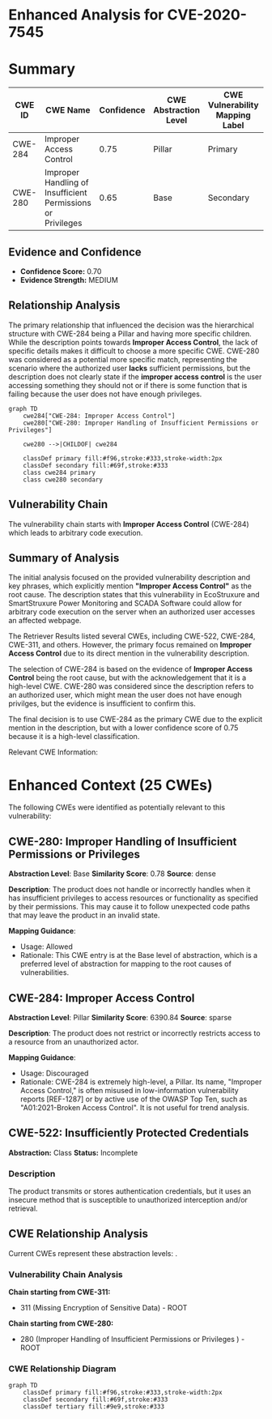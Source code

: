 # Enhanced Analysis for CVE-2020-7545

# Summary
| CWE ID  | CWE Name                       | Confidence | CWE Abstraction Level | CWE Vulnerability Mapping Label | CWE-Vulnerability Mapping Notes |
|---------|--------------------------------|------------|-----------------------|---------------------------------|-----------------------------------|
| CWE-284 | Improper Access Control        | 0.75       | Pillar                | Primary                           | Discouraged                       |
| CWE-280 | Improper Handling of Insufficient Permissions or Privileges | 0.65 | Base | Secondary | Allowed |

## Evidence and Confidence

*   **Confidence Score:** 0.70
*   **Evidence Strength:** MEDIUM

## Relationship Analysis
The primary relationship that influenced the decision was the hierarchical structure with CWE-284 being a Pillar and having more specific children. While the description points towards **Improper Access Control**, the lack of specific details makes it difficult to choose a more specific CWE. CWE-280 was considered as a potential more specific match, representing the scenario where the authorized user **lacks** sufficient permissions, but the description does not clearly state if the **improper access control** is the user accessing something they should not or if there is some function that is failing because the user does not have enough privileges.

```mermaid
graph TD
    cwe284["CWE-284: Improper Access Control"]
    cwe280["CWE-280: Improper Handling of Insufficient Permissions or Privileges"]

    cwe280 -->|CHILDOF| cwe284

    classDef primary fill:#f96,stroke:#333,stroke-width:2px
    classDef secondary fill:#69f,stroke:#333
    class cwe284 primary
    class cwe280 secondary
```

## Vulnerability Chain
The vulnerability chain starts with **Improper Access Control** (CWE-284) which leads to arbitrary code execution.

## Summary of Analysis
The initial analysis focused on the provided vulnerability description and key phrases, which explicitly mention **"Improper Access Control"** as the root cause. The description states that this vulnerability in EcoStruxure and SmartStruxure Power Monitoring and SCADA Software could allow for arbitrary code execution on the server when an authorized user accesses an affected webpage.

The Retriever Results listed several CWEs, including CWE-522, CWE-284, CWE-311, and others. However, the primary focus remained on **Improper Access Control** due to its direct mention in the vulnerability description.

The selection of CWE-284 is based on the evidence of **Improper Access Control** being the root cause, but with the acknowledgement that it is a high-level CWE. CWE-280 was considered since the description refers to an authorized user, which might mean the user does not have enough privilges, but the evidence is insufficient to confirm this.

The final decision is to use CWE-284 as the primary CWE due to the explicit mention in the description, but with a lower confidence score of 0.75 because it is a high-level classification.

Relevant CWE Information:

# Enhanced Context (25 CWEs)
The following CWEs were identified as potentially relevant to this vulnerability:

## CWE-280: Improper Handling of Insufficient Permissions or Privileges 
**Abstraction Level**: Base
**Similarity Score**: 0.78
**Source**: dense

**Description**:
The product does not handle or incorrectly handles when it has insufficient privileges to access resources or functionality as specified by their permissions. This may cause it to follow unexpected code paths that may leave the product in an invalid state.

**Mapping Guidance**:
- Usage: Allowed
- Rationale: This CWE entry is at the Base level of abstraction, which is a preferred level of abstraction for mapping to the root causes of vulnerabilities.

## CWE-284: Improper Access Control
**Abstraction Level**: Pillar
**Similarity Score**: 6390.84
**Source**: sparse

**Description**:
The product does not restrict or incorrectly restricts access to a resource from an unauthorized actor.

**Mapping Guidance**:
- Usage: Discouraged
- Rationale: CWE-284 is extremely high-level, a Pillar. Its name, "Improper Access Control," is often misused in low-information vulnerability reports [REF-1287] or by active use of the OWASP Top Ten, such as "A01:2021-Broken Access Control". It is not useful for trend analysis.

## CWE-522: Insufficiently Protected Credentials
**Abstraction:** Class
**Status:** Incomplete

### Description
The product transmits or stores authentication credentials, but it uses an insecure method that is susceptible to unauthorized interception and/or retrieval.


## CWE Relationship Analysis

Current CWEs represent these abstraction levels: .


### Vulnerability Chain Analysis

**Chain starting from CWE-311:**
- 311 (Missing Encryption of Sensitive Data) - ROOT


**Chain starting from CWE-280:**
- 280 (Improper Handling of Insufficient Permissions or Privileges ) - ROOT



### CWE Relationship Diagram

```mermaid
graph TD
    classDef primary fill:#f96,stroke:#333,stroke-width:2px
    classDef secondary fill:#69f,stroke:#333
    classDef tertiary fill:#9e9,stroke:#333
```
